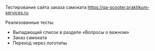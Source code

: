 Тестирование сайта заказа самоката https://qa-scooter.praktikum-services.ru

Реализованные тесты:
* Выпадающий список в разделе «Вопросы о важном»
* Заказ самоката
* Переход через логотипы
